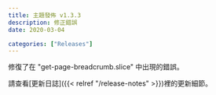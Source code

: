 ```yaml
---
title: 主題發佈 v1.3.3
description: 修正錯誤
date: 2020-03-04

categories: ["Releases"]
---
```


修復了在 "get-page-breadcrumb.slice" 中出現的錯誤。

<!--more-->

請查看[更新日誌]({{< relref "/release-notes" >}})裡的更新細節。
